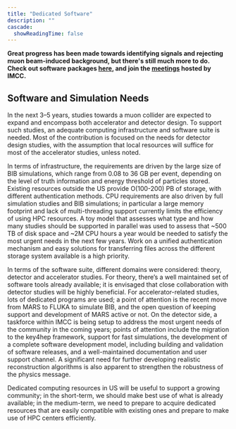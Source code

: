 ```yaml
---
title: "Dedicated Software"
description: ""
cascade:
  showReadingTime: false
---
```


**Great progress has been made towards identifying signals and rejecting muon beam-induced background, but there's still much more to do. Check out software packages [here](https://github.com/MuonColliderSoft), and join the [meetings](https://indico.cern.ch/category/18214/) hosted by IMCC.**

## Software and Simulation Needs

In the next 3–5 years, studies towards a muon collider are expected to expand and encompass both accelerator and detector design. To support such studies, an adequate computing infrastructure and software suite is needed. Most of the contribution is focused on the needs for detector design studies, with the assumption that local resources will suffice for most of the accelerator studies, unless noted.

In terms of infrastructure, the requirements are driven by the large size of BIB simulations, which range from 0.08 to 36 GB per event, depending on the level of truth information and energy threshold of particles stored. Existing resources outside the US provide O(100-200) PB of storage, with different authentication methods. CPU requirements are also driven by full simulation studies and BIB simulations; in particular a large memory footprint and lack of multi-threading support currently limits the efficiency of using HPC resources. A toy model that assesses what type and how many studies should be supported in parallel was used to assess that ~500 TB of disk space and ~2M CPU hours a year would be needed to satisfy the most urgent needs in the next few years. Work on a unified authentication mechanism and easy solutions for transferring files across the different storage system available is a high priority.

In terms of the software suite, different domains were considered: theory, detector and accelerator studies. For theory, there’s a well maintained set of software tools already available; it is envisaged that close collaboration with detector studies will be highly beneficial. For accelerator-related studies, lots of dedicated programs are used; a point of attention is the recent move from MARS to FLUKA to simulate BIB, and the open question of keeping support and development of MARS active or not. On the detector side, a taskforce within IMCC is being setup to address the most urgent needs of the community in the coming years; points of attention include the migration to the key4hep framework, support for fast simulations, the development of a complete software development model, including building and validation of software releases, and a well-maintained documentation and user support channel. A significant need for further developing realistic reconstruction algorithms is also apparent to strengthen the robustness of the physics message.

Dedicated computing resources in US will be useful to support a growing community; in the short-term, we should make best use of what is already available; in the medium-term, we need to prepare to acquire dedicated resources that are easily compatible with existing ones and prepare to make use of HPC centers efficiently.